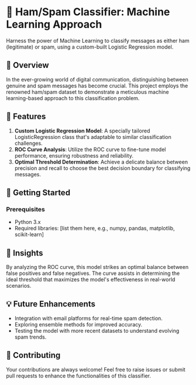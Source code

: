 # 📩 Ham/Spam Classifier: Machine Learning Approach


Harness the power of Machine Learning to classify messages as either ham (legitimate) or spam, using a custom-built Logistic Regression model.

## 📖 Overview

In the ever-growing world of digital communication, distinguishing between genuine and spam messages has become crucial. This project employs the renowned ham/spam dataset to demonstrate a meticulous machine learning-based approach to this classification problem.

## 🌟 Features

1. **Custom Logistic Regression Model**: A specially tailored LogisticRegression class that's adaptable to similar classification challenges.
2. **ROC Curve Analysis**: Utilize the ROC curve to fine-tune model performance, ensuring robustness and reliability.
3. **Optimal Threshold Determination**: Achieve a delicate balance between precision and recall to choose the best decision boundary for classifying messages.

## 🚀 Getting Started

### Prerequisites

- Python 3.x
- Required libraries: [list them here, e.g., numpy, pandas, matplotlib, scikit-learn]


## 🎈 Insights

By analyzing the ROC curve, this model strikes an optimal balance between false positives and false negatives. The curve assists in determining the ideal threshold that maximizes the model's effectiveness in real-world scenarios.

## 💡 Future Enhancements

- Integration with email platforms for real-time spam detection.
- Exploring ensemble methods for improved accuracy.
- Testing the model with more recent datasets to understand evolving spam trends.

## 🌟 Contributing

Your contributions are always welcome! Feel free to raise issues or submit pull requests to enhance the functionalities of this classifier.



